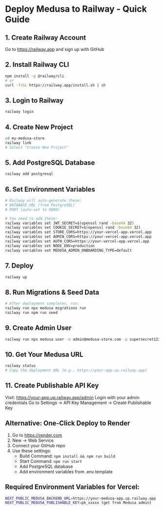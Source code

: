 # Deploy Medusa to Railway - Quick Guide

## 1. Create Railway Account
Go to https://railway.app and sign up with GitHub

## 2. Install Railway CLI
```bash
npm install -g @railway/cli
# or
curl -fsSL https://railway.app/install.sh | sh
```

## 3. Login to Railway
```bash
railway login
```

## 4. Create New Project
```bash
cd my-medusa-store
railway link
# Select "Create New Project"
```

## 5. Add PostgreSQL Database
```bash
railway add postgresql
```

## 6. Set Environment Variables
```bash
# Railway will auto-generate these:
# DATABASE_URL (from PostgreSQL)
# PORT (auto-set to 9000)

# You need to add these:
railway variables set JWT_SECRET=$(openssl rand -base64 32)
railway variables set COOKIE_SECRET=$(openssl rand -base64 32)
railway variables set STORE_CORS=https://your-vercel-app.vercel.app
railway variables set ADMIN_CORS=https://your-vercel-app.vercel.app
railway variables set AUTH_CORS=https://your-vercel-app.vercel.app
railway variables set NODE_ENV=production
railway variables set MEDUSA_ADMIN_ONBOARDING_TYPE=default
```

## 7. Deploy
```bash
railway up
```

## 8. Run Migrations & Seed Data
```bash
# After deployment completes, run:
railway run npx medusa migrations run
railway run npm run seed
```

## 9. Create Admin User
```bash
railway run npx medusa user -e admin@medusa-store.com -p supersecret123
```

## 10. Get Your Medusa URL
```bash
railway status
# Copy the deployment URL (e.g., https://your-app.up.railway.app)
```

## 11. Create Publishable API Key
Visit: https://your-app.up.railway.app/admin
Login with your admin credentials
Go to Settings → API Key Management → Create Publishable Key

## Alternative: One-Click Deploy to Render

1. Go to https://render.com
2. New → Web Service
3. Connect your GitHub repo
4. Use these settings:
   - Build Command: `npm install && npm run build`
   - Start Command: `npm run start`
   - Add PostgreSQL database
   - Add environment variables from .env.template

## Required Environment Variables for Vercel:
```bash
NEXT_PUBLIC_MEDUSA_BACKEND_URL=https://your-medusa-app.up.railway.app
NEXT_PUBLIC_MEDUSA_PUBLISHABLE_KEY=pk_xxxxx (get from Medusa admin)
```